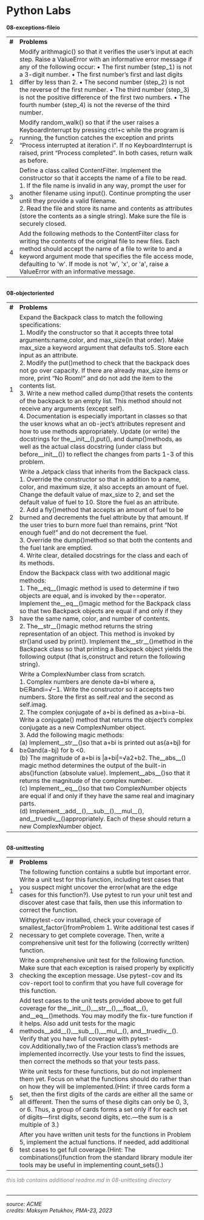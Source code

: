 <h1>Python Labs</h1>
<b>08-exceptions-fileio</b>
<table>
<tr>
<td><b>#</b></td>
<td><b>Problems</b></td>
</tr>
<td>
1</td>
<td>
Modify arithmagic() so that it verifies the user’s input at each step. Raise a ValueError with an informative error message if any of the following occur:
• The first number (step_1) is not a 3-digit number.
• The first number’s first and last digits differ by less than 2.
• The second number (step_2) is not the reverse of the first number.
• The third number (step_3) is not the positive difference of the first two numbers. • The fourth number (step_4) is not the reverse of the third number.
</td>
<tr>
<td>2</td>
<td>
Modify random_walk() so that if the user raises a KeyboardInterrupt by pressing ctrl+c while the program is running, the function catches the exception and prints “Process interrupted at iteration i”. If no KeyboardInterrupt is raised, print “Process completed”. In both cases, return walk as before.
</td>
</tr>
<tr>
<td>3</td>
<td>Define a class called ContentFilter. Implement the constructor so that it accepts the name of a file to be read. <br> 1. If the file name is invalid in any way, prompt the user for another filename using input(). Continue prompting the user until they provide a valid filename. <br> 2. Read the file and store its name and contents as attributes (store the contents as a single string). Make sure the file is securely closed.</td>
</tr>
<tr>
<td>4</td>
<td>Add the following methods to the ContentFilter class for writing the contents of the original file to new files. Each method should accept the name of a file to write to and a keyword argument mode that specifies the file access mode, defaulting to 'w'. If mode is not 'w', 'x', or 'a', raise a ValueError with an informative message.</td>
</tr>
</table>
<br>
<b>08-objectoriented</b>
<table>
<tr>
<td><b>#</b></td>
<td><b>Problems</b></td>
</tr>
<td>
1</td>
<td>
Expand the Backpack class to match the following specifications:
<br>1. Modify the constructor so that it accepts three total arguments:name,color, and max_size(in that order). Make max_size a keyword argument that defaults to5. Store each input as an attribute.
<br>2. Modify the put()method to check that the backpack does not go over capacity. If there are already max_size items or more, print “No Room!” and do not add the item to the contents list.
<br>3. Write a new method called dump()that resets the contents of the backpack to an empty list. This method should not receive any arguments (except self).
<br>4. Documentation is especially important in classes so that the user knows what an ob-ject’s attributes represent and how to use methods appropriately. Update (or write) the docstrings for the__init__(),put(), and dump()methods, as well as the actual class docstring (under class but before__init__()) to reflect the changes from parts 1-3 of this problem.
</td>
<tr>
<td>2</td>
<td>
Write a Jetpack class that inherits from the Backpack class.
<br>1. Override the constructor so that in addition to a name, color, and maximum size, it also accepts an amount of fuel. Change the default value of max_size to 2, and set the default value of fuel to 10. Store the fuel as an attribute.
<br>2. Add a fly()method that accepts an amount of fuel to be burned and decrements the fuel attribute by that amount. If the user tries to burn more fuel than remains, print “Not enough fuel!” and do not decrement the fuel.
<br>3. Override the dump()method so that both the contents and the fuel tank are emptied.
<br>4. Write clear, detailed docstrings for the class and each of its methods.
</td>
</tr>
<tr>
<td>3</td>
<td>
Endow the Backpack class with two additional magic methods:
<br>1. The__eq__()magic method is used to determine if two objects are equal, and is invoked by the==operator. Implement the__eq__()magic method for the Backpack class so that two Backpack objects are equal if and only if they have the same name, color, and number of contents.
<br>2. The__str__()magic method returns the string representation of an object. This method is invoked by str()and used by print().  Implement the__str__()method in the Backpack class so that printing a Backpack object yields the following output (that is,construct and return the following string).
</td>
</tr>
<tr>
<td>4</td>
<td>
Write a ComplexNumber class from scratch.
<br>1. Complex numbers are denote da+bi where a, b∈Randi=√−1. Write the constructor so it accepts two numbers. Store the first as self.real and the second as self.imag.
<br>2. The complex conjugate of a+bi is defined as a+bi=a−bi. Write a conjugate() method that returns the object’s complex conjugate as a new ComplexNumber object.
<br>3. Add the following magic methods:
<br>(a) Implement__str__()so that a+bi is printed out as(a+bj) for b≥0and(a-bj) for b <0.
<br>(b) The magnitude of a+bi is |a+bi|=√a2+b2. The__abs__() magic method determines the output of the built-in abs()function (absolute value). Implement__abs__()so that it returns the magnitude of the complex number.
<br>(c) Implement__eq__()so that two ComplexNumber objects are equal if and only if they have the same real and imaginary parts.
<br>(d) Implement__add__(),__sub__(),__mul__(), and__truediv__()appropriately. Each of these should return a new ComplexNumber object.
</td>
</tr>
</table>
<br>
<b>08-unittesting</b>
<table>
<tr>
<td><b>#</b></td>
<td><b>Problems</b></td>
</tr>
<td>
1</td>
<td>
The following function contains a subtle but important error.<br>
Write a unit test for this function, including test cases that you suspect might uncover the error(what are the edge cases for this function?). Use pytest to run your unit test and discover atest case that fails, then use this information to correct the function.
</td>
<tr>
<td>2</td>
<td>
Withpytest-cov installed, check your coverage of smallest_factor()fromProblem 1. Write additional test cases if necessary to get complete coverage. Then, write a comprehensive unit test for the following (correctly written) function.
</td>
</tr>
<tr>
<td>3</td>
<td>
Write a comprehensive unit test for the following function. Make sure that each exception is raised properly by explicitly checking the exception message. Use pytest-cov and its cov-report tool to confirm that you have full coverage for this function.
</td>
</tr>
<tr>
<td>4</td>
<td>
Add test cases to the unit tests provided above to get full coverage for the__init__(),__str__(),__float__(), and__eq__()methods.  You may modify the fix-ture function if it helps. Also add unit tests for the magic methods__add__(),__sub__(),__mul__(), and__truediv__(). Verify that you have full coverage with pytest-cov.Additionally,two of the Fraction class’s methods are implemented incorrectly. Use your tests to find the issues, then correct the methods so that your tests pass.
</td>
</tr>
<tr>
<td>5</td>
<td>
Write unit tests for these functions, but do not implement them yet. Focus on what the functions should do rather than on how they will be implemented.(Hint: if three cards form a set, then the first digits of the cards are either all the same or all different. Then the sums of these digits can only be 0, 3, or 6. Thus, a group of cards forms a set only if for each set of digits—first digits, second digits, etc.—the sum is a multiple of 3.)
</td>
</tr>
<tr>
<td>6</td>
<td>
After you have written unit tests for the functions in Problem 5, implement the actual functions. If needed, add additional test cases to get full coverage.(Hint: The combinations()function from the standard library module iter tools may be useful in implementing count_sets().)
</td>
</tr>
</table>
<i style="color: rgb(128,128,128)">this lab contains additional readme.md in 08-unittesting directory</i>
<br><br>
<hr>
<i>source: ACME</i><br>
<i>credits: Maksym Petukhov, PMA-23, 2023</i>
